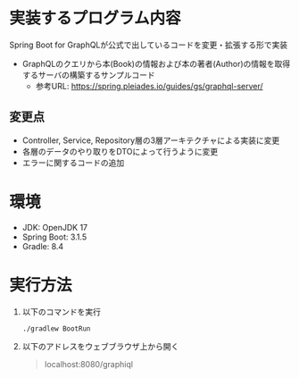 # 実装するプログラム内容
Spring Boot for GraphQLが公式で出しているコードを変更・拡張する形で実装
- GraphQLのクエリから本(Book)の情報および本の著者(Author)の情報を取得するサーバの構築するサンプルコード
    - 参考URL: https://spring.pleiades.io/guides/gs/graphql-server/
## 変更点
- Controller, Service, Repository層の3層アーキテクチャによる実装に変更
- 各層のデータのやり取りをDTOによって行うように変更
- エラーに関するコードの追加

# 環境
- JDK: OpenJDK 17
- Spring Boot: 3.1.5
- Gradle: 8.4

# 実行方法
1. 以下のコマンドを実行
    ~~~shell
    ./gradlew BootRun
    ~~~
2. 以下のアドレスをウェブブラウザ上から開く
    > localhost:8080/graphiql
